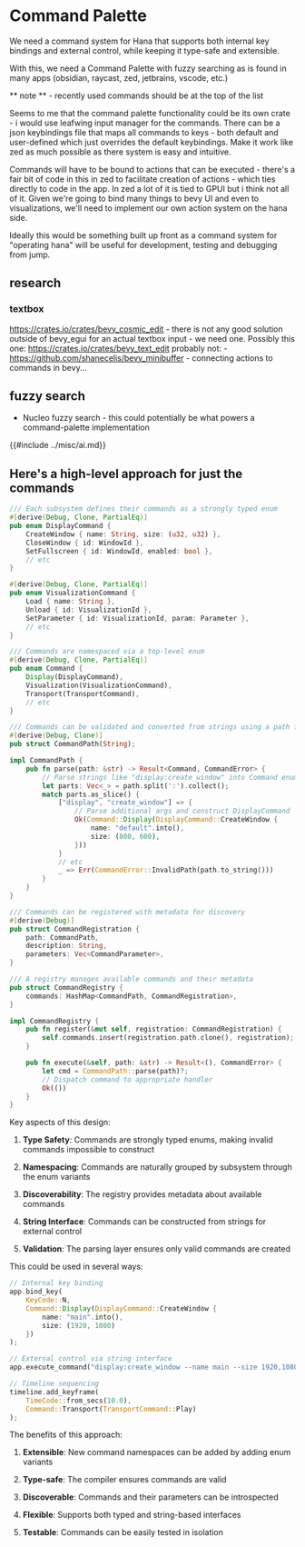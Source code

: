 # Command Palette

We need a command system  for Hana that supports both internal key bindings and external control, while keeping it type-safe and extensible.

With this, we need a Command Palette with fuzzy searching as is found in many apps (obsidian, raycast, zed, jetbrains, vscode, etc.)

** note ** - recently used commands should be at the top of the list

Seems to me that the command palette functionality could be its own crate - i would use leafwing input manager for the commands. There can be a json keybindings file that maps all commands to keys - both default and user-defined which just overrides the default keybindings. Make it work like zed as much possible as there system is easy and intuitive.

Commands will have to be bound to actions that can be executed - there's a fair bit of code in this in zed to facilitate creation of actions - which ties directly to code in the app.  In zed a lot of it is tied to GPUI but i think not all of it. Given we're going to bind many things to bevy UI and even to visualizations, we'll need to implement our own action system on the hana side.

Ideally this would be something built up front as a command system for "operating hana" will be useful for development, testing and debugging from jump.

## research
### textbox
https://crates.io/crates/bevy_cosmic_edit - there is not any good solution outside of bevy_egui for an actual textbox input - we need one. Possibly this one: https://crates.io/crates/bevy_text_edit
probably not: - https://github.com/shanecelis/bevy_minibuffer - connecting actions to commands in bevy...
## fuzzy search
- Nucleo fuzzy search - this could potentially be what powers a command-palette implementation


{{#include ../misc/ai.md}}
## Here's a high-level approach for just the commands
```rust
/// Each subsystem defines their commands as a strongly typed enum
#[derive(Debug, Clone, PartialEq)]
pub enum DisplayCommand {
    CreateWindow { name: String, size: (u32, u32) },
    CloseWindow { id: WindowId },
    SetFullscreen { id: WindowId, enabled: bool },
    // etc
}

#[derive(Debug, Clone, PartialEq)]
pub enum VisualizationCommand {
    Load { name: String },
    Unload { id: VisualizationId },
    SetParameter { id: VisualizationId, param: Parameter },
    // etc
}

/// Commands are namespaced via a top-level enum
#[derive(Debug, Clone, PartialEq)]
pub enum Command {
    Display(DisplayCommand),
    Visualization(VisualizationCommand),
    Transport(TransportCommand),
    // etc
}

/// Commands can be validated and converted from strings using a path format
#[derive(Debug, Clone)]
pub struct CommandPath(String);

impl CommandPath {
    pub fn parse(path: &str) -> Result<Command, CommandError> {
        // Parse strings like "display:create_window" into Command enum
        let parts: Vec<_> = path.split(':').collect();
        match parts.as_slice() {
            ["display", "create_window"] => {
                // Parse additional args and construct DisplayCommand
                Ok(Command::Display(DisplayCommand::CreateWindow {
                    name: "default".into(),
                    size: (800, 600),
                }))
            }
            // etc
            _ => Err(CommandError::InvalidPath(path.to_string()))
        }
    }
}

/// Commands can be registered with metadata for discovery
#[derive(Debug)]
pub struct CommandRegistration {
    path: CommandPath,
    description: String,
    parameters: Vec<CommandParameter>,
}

/// A registry manages available commands and their metadata
pub struct CommandRegistry {
    commands: HashMap<CommandPath, CommandRegistration>,
}

impl CommandRegistry {
    pub fn register(&mut self, registration: CommandRegistration) {
        self.commands.insert(registration.path.clone(), registration);
    }

    pub fn execute(&self, path: &str) -> Result<(), CommandError> {
        let cmd = CommandPath::parse(path)?;
        // Dispatch command to appropriate handler
        Ok(())
    }
}
```

Key aspects of this design:

1. **Type Safety**: Commands are strongly typed enums, making invalid commands impossible to construct

2. **Namespacing**: Commands are naturally grouped by subsystem through the enum variants

3. **Discoverability**: The registry provides metadata about available commands

4. **String Interface**: Commands can be constructed from strings for external control

5. **Validation**: The parsing layer ensures only valid commands are created

This could be used in several ways:

```rust
// Internal key binding
app.bind_key(
    KeyCode::N,
    Command::Display(DisplayCommand::CreateWindow {
        name: "main".into(),
        size: (1920, 1080)
    })
);

// External control via string interface
app.execute_command("display:create_window --name main --size 1920,1080")?;

// Timeline sequencing
timeline.add_keyframe(
    TimeCode::from_secs(10.0),
    Command::Transport(TransportCommand::Play)
);
```

The benefits of this approach:

1. **Extensible**: New command namespaces can be added by adding enum variants

2. **Type-safe**: The compiler ensures commands are valid

3. **Discoverable**: Commands and their parameters can be introspected

4. **Flexible**: Supports both typed and string-based interfaces

5. **Testable**: Commands can be easily tested in isolation
